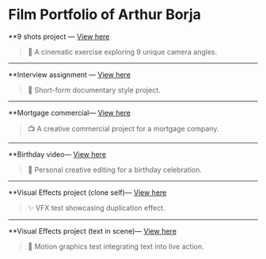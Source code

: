 # Film Portfolio of Arthur Borja


**9 shots project — [View here](https://drive.google.com/file/d/1TWXeyGKuX9XTpB-iu2j1h4IOMhHLHoXU/view?usp=sharing)<br>
>🎥 A cinematic exercise exploring 9 unique camera angles.

---

**Interview assignment — [View here](https://drive.google.com/file/d/10GERBlj0OG0gO9Q1GHzU4exfOSvcEc1A/view?usp=drive_link)<br>
>📰 Short-form documentary style project.

---

**Mortgage commercial— [View here](https://drive.google.com/file/d/14s2M8BVxVy5hdv79ht2pcPvuv3EAhnYO/view?usp=drive_link)<br>
>📺 A creative commercial project for a mortgage company.

---

**Birthday video— [View here](https://youtu.be/JC4AgGthXwY?si=IWVgM2ycjlSySgFg)<br>
>🎉 Personal creative editing for a birthday celebration.

---

**Visual Effects project (clone self)— [View here](https://youtu.be/VunDgrEQASg?si=M2X4TppjFRDvh7k-)<br>
>✨ VFX test showcasing duplication effect.

---

**Visual Effects project (text in scene)— [View here](https://youtu.be/55h6FQWwrK4?si=Of628toSZzYY8b3w)<br>
>📝 Motion graphics test integrating text into live action.
